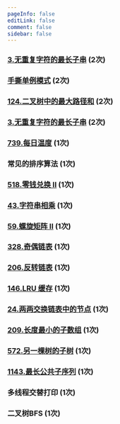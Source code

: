 ```yaml
---
pageInfo: false
editLink: false
comment: false
sidebar: false
---
```



### [3.无重复字符的最长子串](https://leetcode.cn/problems/longest-substring-without-repeating-characters/)    (2次)

### [手撕单例模式](./handtearing.md#手撕单例模式)   (2次)

### [124.二叉树中的最大路径和](https://leetcode.cn/problems/binary-tree-maximum-path-sum/)   (2次)

### [3.无重复字符的最长子串](https://leetcode.cn/problems/intersection-of-two-linked-lists/)  (2次)

### [739.每日温度](https://leetcode.cn/problems/daily-temperatures/)     (1次)

### 常见的排序算法 (1次)

### [518.零钱兑换 II](https://leetcode.cn/problems/coin-change-ii/)     (1次)

### [43.字符串相乘](https://leetcode.cn/problems/multiply-strings) (1次)

### [59.螺旋矩阵 II](https://leetcode.cn/problems/spiral-matrix-ii/)   (1次)

### [328.奇偶链表](https://leetcode.cn/problems/odd-even-linked-list/)   (1次)

### [206.反转链表](https://leetcode.cn/problems/reverse-linked-list/)   (1次)

### [146.LRU 缓存](https://leetcode.cn/problems/lru-cache/)   (1次)

### [24.两两交换链表中的节点](https://leetcode.cn/problems/swap-nodes-in-pairs/) (1次)

### [209.长度最小的子数组](https://leetcode.cn/problems/minimum-size-subarray-sum/) (1次)

### [572.另一棵树的子树](https://leetcode.cn/problems/subtree-of-another-tree/) (1次)

### [1143.最长公共子序列](https://leetcode.cn/problems/longest-common-subsequence/) (1次)

### 多线程交替打印  (1次)

### 二叉树BFS  (1次)


